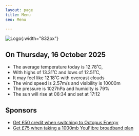 ```yaml
---
layout: page
title: Menu
seo: Menu

---
```


![Logo](/images/logo.jpg){:width="832px"}

<!-- weather_marker starts -->
## On Thursday, 16 October 2025

- The average temperature today is 12.78˚C,
- With highs of 13.31˚C and lows of 12.51˚C,
- It may feel like 12.18˚C with overcast clouds
- The wind speed is 2.57m/s and visibility is 10000m
- The pressure is 1027hPa and humidity is 79%
- The sun will rise at 06:34 and set at 17:12

<!-- weather_marker ends -->

## Sponsors

- [Get £50 credit when switching to Octopus Energy](https://bit.ly/3oD1nnS)
- [Get £75 when taking a 1000mb YouFibre broadband plan](https://aklam.io/91zWhU?)
